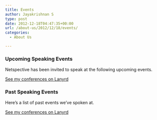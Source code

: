 ```yaml
---
title: Events
author: Jayakrishnan S
type: post
date: 2012-12-18T04:47:35+00:00
url: /about-us/2012/12/18/events/
categories:
  - About Us

---
```

<div class="c-one-half ">
  <h3>
    Upcoming Speaking Events
  </h3>
  
  <p>
    Netspective has been invited to speak at the following upcoming events.
  </p>
  
  <div class="lanyrd-target-splat">
    <a target="_blank" class="lanyrd-splat lanyrd-template-detailed lanyrd-number-7" href="http://lanyrd.com/profile/shah/" rel="me">See my conferences on Lanyrd</a>
  </div>
</div>

<div class="c-one-half ">
  <h3>
    Past Speaking Events
  </h3>
  
  <p>
    Here&#8217;s a list of past events we&#8217;ve spoken at.
  </p>
  
  <div class="lanyrd-target-splat">
    <a target="_blank" class="lanyrd-splat lanyrd-context-past lanyrd-number-7" href="http://lanyrd.com/profile/shah/" rel="me">See my conferences on Lanyrd</a>
  </div>
</div></div></p>